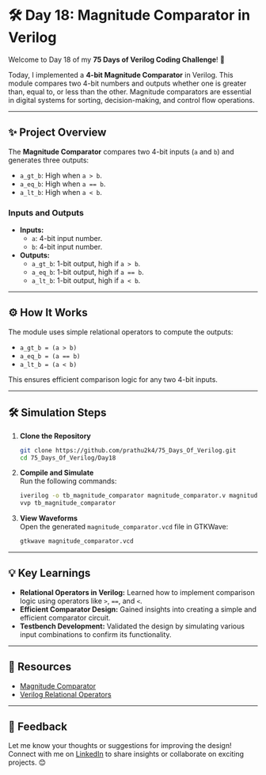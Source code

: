 # 🛠️ Day 18: Magnitude Comparator in Verilog

Welcome to Day 18 of my **75 Days of Verilog Coding Challenge**! 🎉  

Today, I implemented a **4-bit Magnitude Comparator** in Verilog. This module compares two 4-bit numbers and outputs whether one is greater than, equal to, or less than the other. Magnitude comparators are essential in digital systems for sorting, decision-making, and control flow operations.

---

## ✨ Project Overview  

The **Magnitude Comparator** compares two 4-bit inputs (`a` and `b`) and generates three outputs:  
- `a_gt_b`: High when `a > b`.  
- `a_eq_b`: High when `a == b`.  
- `a_lt_b`: High when `a < b`.  

### **Inputs and Outputs**  
- **Inputs:**  
  - `a`: 4-bit input number.  
  - `b`: 4-bit input number.  
- **Outputs:**  
  - `a_gt_b`: 1-bit output, high if `a > b`.  
  - `a_eq_b`: 1-bit output, high if `a == b`.  
  - `a_lt_b`: 1-bit output, high if `a < b`.  

---

## ⚙️ How It Works  

The module uses simple relational operators to compute the outputs:  
- `a_gt_b = (a > b)`  
- `a_eq_b = (a == b)`  
- `a_lt_b = (a < b)`  

This ensures efficient comparison logic for any two 4-bit inputs.

---

## 🛠️ Simulation Steps  

1. **Clone the Repository**  
   ```bash
   git clone https://github.com/prathu2k4/75_Days_Of_Verilog.git
   cd 75_Days_Of_Verilog/Day18
   ```  

2. **Compile and Simulate**  
   Run the following commands:  
   ```bash
   iverilog -o tb_magnitude_comparator magnitude_comparator.v magnitude_comparator_tb.v
   vvp tb_magnitude_comparator
   ```  

3. **View Waveforms**  
   Open the generated `magnitude_comparator.vcd` file in GTKWave:  
   ```bash
   gtkwave magnitude_comparator.vcd
   ```  

---

## 💡 Key Learnings  

- **Relational Operators in Verilog:** Learned how to implement comparison logic using operators like `>`, `==`, and `<`.  
- **Efficient Comparator Design:** Gained insights into creating a simple and efficient comparator circuit.  
- **Testbench Development:** Validated the design by simulating various input combinations to confirm its functionality.  

---

## 🔗 Resources  

- [Magnitude Comparator](https://en.wikipedia.org/wiki/Magnitude_comparator)  
- [Verilog Relational Operators](https://www.chipverify.com/verilog/verilog-operators)  

---

## 🤝 Feedback  

Let me know your thoughts or suggestions for improving the design! Connect with me on [LinkedIn](https://www.linkedin.com/in/pratham-jainvs) to share insights or collaborate on exciting projects. 😊
